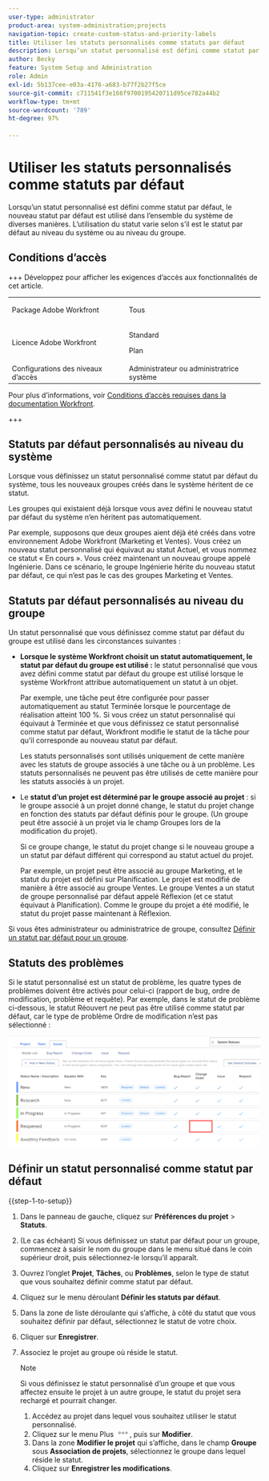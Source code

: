 ```yaml
---
user-type: administrator
product-area: system-administration;projects
navigation-topic: create-custom-status-and-priority-labels
title: Utiliser les statuts personnalisés comme statuts par défaut
description: Lorsqu’un statut personnalisé est défini comme statut par défaut, le nouveau statut par défaut est utilisé dans l’ensemble du système de diverses manières. L’utilisation du statut varie selon s’il est le statut par défaut au niveau du système ou au niveau du groupe.
author: Becky
feature: System Setup and Administration
role: Admin
exl-id: 5b137cee-e03a-4176-a683-b77f2b27f5ce
source-git-commit: c711541f3e166f9700195420711d95ce782a44b2
workflow-type: tm+mt
source-wordcount: '789'
ht-degree: 97%

---
```


# Utiliser les statuts personnalisés comme statuts par défaut

Lorsqu’un statut personnalisé est défini comme statut par défaut, le nouveau statut par défaut est utilisé dans l’ensemble du système de diverses manières. L’utilisation du statut varie selon s’il est le statut par défaut au niveau du système ou au niveau du groupe.

## Conditions d’accès

+++ Développez pour afficher les exigences d’accès aux fonctionnalités de cet article.

<table style="table-layout:auto"> 
 <col> 
 <col> 
 <tbody> 
  <tr> 
   <td>Package Adobe Workfront</td> 
   <td><p>Tous</p></td> 
  </tr> 
  <tr> 
   <td>Licence Adobe Workfront</td> 
   <td><p>Standard</p>
       <p>Plan</p></td>
  </tr> 
  <tr> 
   <td>Configurations des niveaux d’accès</td> 
   <td>Administrateur ou administratrice système</td> 
  </tr> 
 </tbody> 
</table>

Pour plus d’informations, voir [Conditions d’accès requises dans la documentation Workfront](/help/quicksilver/administration-and-setup/add-users/access-levels-and-object-permissions/access-level-requirements-in-documentation.md).

+++

## Statuts par défaut personnalisés au niveau du système

Lorsque vous définissez un statut personnalisé comme statut par défaut du système, tous les nouveaux groupes créés dans le système héritent de ce statut.

Les groupes qui existaient déjà lorsque vous avez défini le nouveau statut par défaut du système n’en héritent pas automatiquement.

Par exemple, supposons que deux groupes aient déjà été créés dans votre environnement Adobe Workfront (Marketing et Ventes). Vous créez un nouveau statut personnalisé qui équivaut au statut Actuel, et vous nommez ce statut « En cours ». Vous créez maintenant un nouveau groupe appelé Ingénierie. Dans ce scénario, le groupe Ingénierie hérite du nouveau statut par défaut, ce qui n’est pas le cas des groupes Marketing et Ventes.

## Statuts par défaut personnalisés au niveau du groupe

Un statut personnalisé que vous définissez comme statut par défaut du groupe est utilisé dans les circonstances suivantes :

* **Lorsque le système Workfront choisit un statut automatiquement, le statut par défaut du groupe est utilisé :** le statut personnalisé que vous avez défini comme statut par défaut du groupe est utilisé lorsque le système Workfront attribue automatiquement un statut à un objet.

  Par exemple, une tâche peut être configurée pour passer automatiquement au statut Terminée lorsque le pourcentage de réalisation atteint 100 %. Si vous créez un statut personnalisé qui équivaut à Terminée et que vous définissez ce statut personnalisé comme statut par défaut, Workfront modifie le statut de la tâche pour qu’il corresponde au nouveau statut par défaut.

  Les statuts personnalisés sont utilisés uniquement de cette manière avec les statuts de groupe associés à une tâche ou à un problème. Les statuts personnalisés ne peuvent pas être utilisés de cette manière pour les statuts associés à un projet.

* Le **statut d’un projet est déterminé par le groupe associé au projet** : si le groupe associé à un projet donné change, le statut du projet change en fonction des statuts par défaut définis pour le groupe. (Un groupe peut être associé à un projet via le champ Groupes lors de la modification du projet).

  Si ce groupe change, le statut du projet change si le nouveau groupe a un statut par défaut différent qui correspond au statut actuel du projet.

  Par exemple, un projet peut être associé au groupe Marketing, et le statut du projet est défini sur Planification. Le projet est modifié de manière à être associé au groupe Ventes. Le groupe Ventes a un statut de groupe personnalisé par défaut appelé Réflexion (et ce statut équivaut à Planification). Comme le groupe du projet a été modifié, le statut du projet passe maintenant à Réflexion.

Si vous êtes administrateur ou administratrice de groupe, consultez [Définir un statut par défaut pour un groupe](/help/quicksilver/administration-and-setup/manage-groups/manage-group-statuses/use-custom-statuses-as-default-statuses-group.md).

## Statuts des problèmes

Si le statut personnalisé est un statut de problème, les quatre types de problèmes doivent être activés pour celui-ci (rapport de bug, ordre de modification, problème et requête). Par exemple, dans le statut de problème ci-dessous, le statut Réouvert ne peut pas être utilisé comme statut par défaut, car le type de problème Ordre de modification n’est pas sélectionné :

![Tous les types d&#39;événements activés](assets/all-4-issue-types-enabled.png)

## Définir un statut personnalisé comme statut par défaut

{{step-1-to-setup}}

1. Dans le panneau de gauche, cliquez sur **Préférences du projet** > **Statuts**.
1. (Le cas échéant) Si vous définissez un statut par défaut pour un groupe, commencez à saisir le nom du groupe dans le menu situé dans le coin supérieur droit, puis sélectionnez-le lorsqu’il apparaît.
1. Ouvrez l’onglet **Projet**, **Tâches**, ou **Problèmes**, selon le type de statut que vous souhaitez définir comme statut par défaut.
1. Cliquez sur le menu déroulant **Définir les statuts par défaut**.
1. Dans la zone de liste déroulante qui s’affiche, à côté du statut que vous souhaitez définir par défaut, sélectionnez le statut de votre choix.
1. Cliquer sur **Enregistrer**.
1. Associez le projet au groupe où réside le statut.

   >[!NOTE]
   >
   >Si vous définissez le statut personnalisé d’un groupe et que vous affectez ensuite le projet à un autre groupe, le statut du projet sera rechargé et pourrait changer.

   1. Accédez au projet dans lequel vous souhaitez utiliser le statut personnalisé.
   1. Cliquez sur le menu Plus ![icône Plus](assets/more-icon.png), puis sur **Modifier**.
   1. Dans la zone **Modifier le projet** qui s’affiche, dans le champ **Groupe** sous **Association de projets**, sélectionnez le groupe dans lequel réside le statut.
   1. Cliquez sur **Enregistrer les modifications**.
